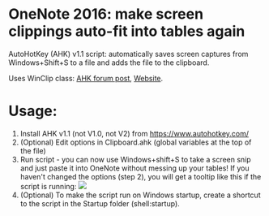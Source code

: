 # OneNote 2016: make screen clippings auto-fit into tables again
AutoHotKey (AHK) v1.1 script: automatically saves screen captures from Windows+Shift+S to a file and adds the file to the clipboard.

Uses WinClip class: [AHK forum post](https://autohotkey.com/board/topic/74670-class-winclip-direct-clipboard-manipulations/), [Website](https://apathysoftworks.com/ahk/index.html).

# Usage:
1. Install AHK v1.1 (not V1.0, not V2) from https://www.autohotkey.com/
2. (Optional) Edit options in Clipboard.ahk (global variables at the top of the file)
3. Run script - you can now use Windows+shift+S to take a screen snip and just paste it into OneNote without messing up your tables! If you haven't changed the options (step 2), you will get a tooltip like this if the script is running: ![](https://raw.githubusercontent.com/Henri-J-Norden/OneNote-make-screen-clippings-fit-into-tables/c25a0dea099c63fad0db209c0814f0f5d3181823/Example%20tooltip.png)
4. (Optional) To make the script run on Windows startup, create a shortcut to the script in the Startup folder (shell:startup).

